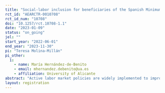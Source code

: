 ```yaml
---
title: "Social-labor inclusion for beneficiaries of the Spanish Minimum Income Scheme in the city of Barcelona - AMUNT"
rct_id: "AEARCTR-0010708"
rct_id_num: "10708"
doi: "10.1257/rct.10708-1.1"
date: "2023-01-09"
status: "on_going"
jel: ""
start_year: "2022-06-01"
end_year: "2023-11-30"
pi: "Teresa Molina-Millán"
pi_other:
  1:
    - name: María Hernández-de-Benito
    - email: mhernandez.debenito@ua.es
    - affiliation: University of Alicante
abstract: "Active labor market policies are widely implemented to improve labor market outcomes of unemployed individuals. However, empirical evidence suggests the need for innovative policies that do not only focus on greater immediate rates of job acceptances, but also aim to improve intermediate outcomes that can lead to long-term regular employment and greater social inclusion. The proposed experimental study will evaluate the introduction of a profiling system and a new approach in the implementation of active labor market policies by the city council of Barcelona.  The new approach will assign caseworkers to assess the heterogeneous needs and interests of each individual and then implement personalized itineraries of training and social activities designed to improve their labor market and social inclusion outcomes. The new approach will be offered to a randomly selected group of socioeconomically vulnerable individuals.  "
layout: registration
---
```


